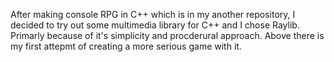 After making console RPG in C++ which is in my another repository, I decided to try out some multimedia library for C++ and I chose Raylib.
Primarly because of it's simplicity and procderural approach. 
Above there is my first attepmt of creating a more serious game with it.
